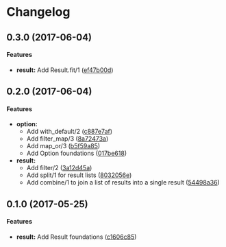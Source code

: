 # Changelog

##  0.3.0 (2017-06-04)

#### Features

* **result:**  Add Result.fit/1 ([ef47b00d](ef47b00d))

##  0.2.0 (2017-06-04)

#### Features

* **option:**
  *  Add with_default/2 ([c887e7af](c887e7af))
  *  Add filter_map/3 ([8a72473a](8a72473a))
  *  Add map_or/3 ([b5f59a85](b5f59a85))
  *  Add Option foundations ([017be618](017be618))
* **result:**
  *  Add filter/2 ([3a12d45a](3a12d45a))
  *  Add split/1 for result lists ([8032056e](8032056e))
  *  Add combine/1 to join a list of results into a single result ([54498a36](54498a36))

##  0.1.0 (2017-05-25)

#### Features

* **result:**  Add Result foundations ([c1606c85](c1606c85))
